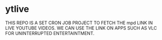 # ytlive
THIS REPO IS A SET CRON JOB PROJECT TO FETCH THE mpd LINK IN LIVE YOUTUBE VIDEOS. WE CAN USE THE LINK ON APPS SUCH AS VLC FOR UNINTERRUPTED ENTERTAINTMENT. 

